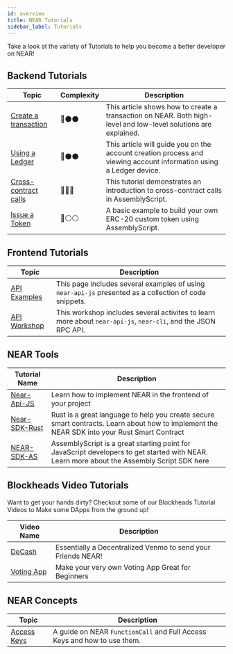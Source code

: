 ```yaml
---
id: overview
title: NEAR Tutorials
sidebar_label: Tutorials
---
```


Take a look at the variety of Tutorials to help you become a better developer on NEAR!

## Backend Tutorials

| Topic       | Complexity | Description                                                                         |
| ----------- | ---------- | ----------------------------------------------------------------------------------- |
| [Create a transaction](/docs/tutorials/create-transactions) | 🔘⚫️⚫️ | This article shows how to create a transaction on NEAR. Both high-level and low-level solutions are explained. |
| [Using a Ledger](/docs/tutorials/ledger) | 🔘⚫️⚫️ | This article will guide you on the account creation process and viewing account information using a Ledger device. |
| [Cross-contract calls](/docs/tutorials/contracts/cross-contract-calls) | 🔘🔵🔵 | This tutorial demonstrates an introduction to cross-contract calls in AssemblyScript. |
| [Issue a Token](/docs/tutorials/contracts/token) |  🔘⚪️⚪️ | A basic example to build your own ERC-20 custom token using AssemblyScript. |

## Frontend Tutorials

| Topic       | Description                                                                         |
| ----------- | ----------------------------------------------------------------------------------- |
| [API Examples](/docs/tutorials/front-end/naj-examples) | This page includes several examples of using `near-api-js` presented as a collection of code snippets. |
| [API Workshop](/docs/tutorials/front-end/naj-workshop) | This workshop includes several activites to learn more about `near-api-js`, `near-cli`, and the JSON RPC API. |

## NEAR Tools

| Tutorial Name                                                                    | Description                                                                                                                                 |
| -------------------------------------------------------------------------------- | ------------------------------------------------------------------------------------------------------------------------------------------- |
| [Near-Api-JS](https://docs.near.org/docs/develop/front-end/near-api-js)          | Learn how to implement NEAR in the frontend of your project                                                                          |
| [Near-SDK-Rust](https://docs.near.org/docs/develop/contracts/rust/intro#docsNav) | Rust is a great language to help you create secure smart contracts. Learn about how to implement the NEAR SDK into your Rust Smart Contract |
| [NEAR-SDK-AS](https://docs.near.org/docs/develop/contracts/as/intro)             | AssemblyScript is a great starting point for JavaScript developers to get started with NEAR. Learn more about the Assembly Script SDK here  |

## Blockheads Video Tutorials

Want to get your hands dirty? Checkout some of our Blockheads Tutorial Videos to Make some DApps from the ground up!

| Video Name                                                     | Description                                                  |
| -------------------------------------------------------------- | ------------------------------------------------------------ |
| [DeCash](https://www.youtube.com/watch?v=u_vwi5PVg1c)          | Essentially a Decentralized Venmo to send your Friends NEAR! |
| [Voting App](https://www.youtube.com/watch?v=sm8w9tDnMZc&t=1s) | Make your very own Voting App Great for Beginners            |

## NEAR Concepts

| Topic       | Description                                                                         |
| ----------- | ----------------------------------------------------------------------------------- |
| [Access Keys](/docs/videos/accounts-keys) | A guide on NEAR `FunctionCall` and Full Access Keys and how to use them. |
